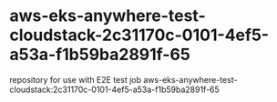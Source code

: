 # aws-eks-anywhere-test-cloudstack-2c31170c-0101-4ef5-a53a-f1b59ba2891f-65
repository for use with E2E test job aws-eks-anywhere-test-cloudstack:2c31170c-0101-4ef5-a53a-f1b59ba2891f-65
